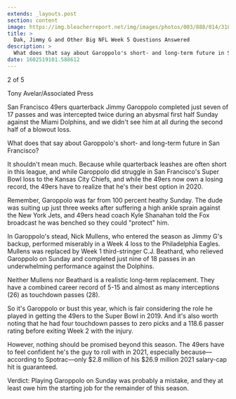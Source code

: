 ```yaml
--- 
extends: _layouts.post 
section: content 
image: https://img.bleacherreport.net/img/images/photos/003/888/014/31857705c40f2a43309410f89dbea540_crop_exact.jpg?w=1200&h=1200&q=75 
title: > 
  Dak, Jimmy G and Other Big NFL Week 5 Questions Answered 
description: > 
  What does that say about Garoppolo's short- and long-term future in San Francisco?In Garoppolo's stead, Nick Mullens, who entered the season as Jimmy G's backup, performed miserably in a Week 4 loss to the Philadelphia Eagles.Beathard, who relieved Garoppolo on Sunday and completed just nine of 18 passes in an underwhelming performance against the Dolphins.They have a combined career record of 5-15 and almost as many interceptions (26) as touchdown passes (28).And it's also worth noting that he had four touchdown passes to zero picks and a 118.6 passer rating before exiting Week 2 with the injury. 
date: 1602519101.588612 
--- 
```

2 of 5

Tony Avelar/Associated Press

San Francisco 49ers quarterback Jimmy Garoppolo completed just seven of 17 passes and was intercepted twice during an abysmal first half Sunday against the Miami Dolphins, and we didn't see him at all during the second half of a blowout loss.

What does that say about Garoppolo's short- and long-term future in San Francisco?

It shouldn't mean much. Because while quarterback leashes are often short in this league, and while Garoppolo did struggle in San Francisco's Super Bowl loss to the Kansas City Chiefs, and while the 49ers now own a losing record, the 49ers have to realize that he's their best option in 2020.

Remember, Garoppolo was far from 100 percent heathy Sunday. The dude was suiting up just three weeks after suffering a high ankle sprain against the New York Jets, and 49ers head coach Kyle Shanahan told the Fox broadcast he was benched so they could "protect" him.

In Garoppolo's stead, Nick Mullens, who entered the season as Jimmy G's backup, performed miserably in a Week 4 loss to the Philadelphia Eagles. Mullens was replaced by Week 1 third-stringer C.J. Beathard, who relieved Garoppolo on Sunday and completed just nine of 18 passes in an underwhelming performance against the Dolphins.

Neither Mullens nor Beathard is a realistic long-term replacement. They have a combined career record of 5-15 and almost as many interceptions (26) as touchdown passes (28).

So it's Garoppolo or bust this year, which is fair considering the role he played in getting the 49ers to the Super Bowl in 2019. And it's also worth noting that he had four touchdown passes to zero picks and a 118.6 passer rating before exiting Week 2 with the injury.

However, nothing should be promised beyond this season. The 49ers have to feel confident he's the guy to roll with in 2021, especially because—according to Spotrac—only $2.8 million of his $26.9 million 2021 salary-cap hit is guaranteed.

Verdict: Playing Garoppolo on Sunday was probably a mistake, and they at least owe him the starting job for the remainder of this season.